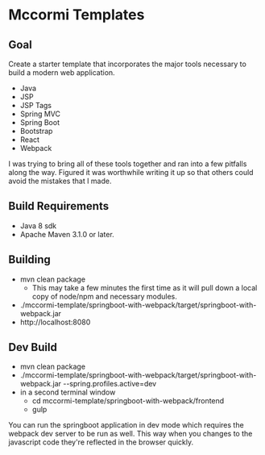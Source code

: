 # Mccormi Templates

## Goal
Create a starter template that incorporates the major tools necessary to build a modern web application.
* Java
* JSP
* JSP Tags
* Spring MVC
* Spring Boot
* Bootstrap
* React
* Webpack
  
I was trying to bring all of these tools together and ran into a few pitfalls along the way. Figured it was worthwhile 
writing it up so that others could avoid the mistakes that I made. 

## Build Requirements
* Java 8 sdk
* Apache Maven 3.1.0 or later.

## Building
* mvn clean package
  * This may take a few minutes the first time as it will pull down a local copy of node/npm and necessary modules.
* ./mccormi-template/springboot-with-webpack/target/springboot-with-webpack.jar
* http://localhost:8080

## Dev Build
* mvn clean package
* ./mccormi-template/springboot-with-webpack/target/springboot-with-webpack.jar --spring.profiles.active=dev
* in a second terminal window
  * cd mccormi-template/springboot-with-webpack/frontend
  * gulp

You can run the springboot application in dev mode which requires the webpack dev server to be run as well. This way when you 
changes to the javascript code they're reflected in the browser quickly. 
